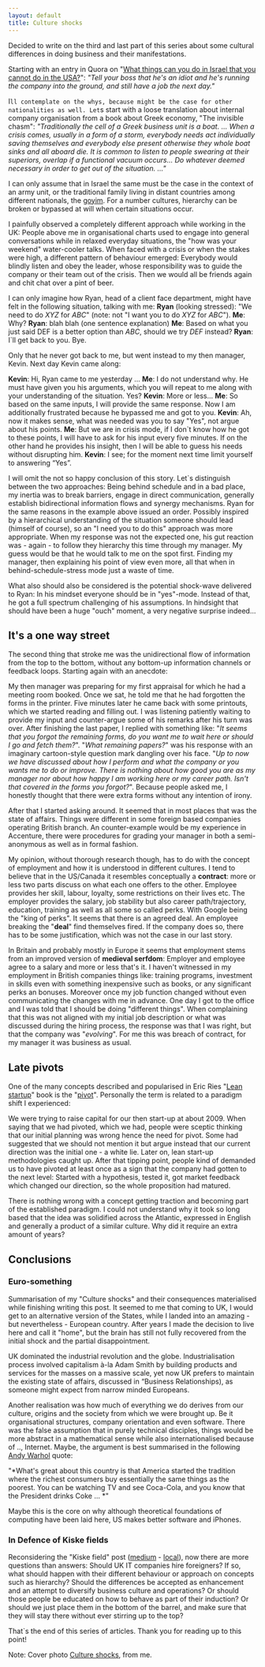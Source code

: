 ```yaml
---
layout: default
title: Culture shocks
---
```


Decided to write on the third and last part of this series about some cultural differences in doing business and their manifestations.

Starting with an entry in Quora on "[What things can you do in Israel that you cannot do in the USA?](http://www.quora.com/What-things-can-you-do-in-Israel-that-you-cannot-do-in-the-USA)": *"Tell your boss that he's an idiot and he's running the company into the ground, and still have a job the next day."*

I`ll contemplate on the whys, because might be the case for other nationalities as well. Let`s start with a loose translation about internal company organisation from a book about Greek economy, "The invisible chasm": *"Traditionally the cell of a Greek business unit is a boat. ... When a crisis comes, usually in a form of a storm, everybody needs act individually saving themselves and everybody else present otherwise they whole boat sinks and all aboard die. It is common to listen to people swearing at their superiors, overlap  if a functional vacuum occurs... Do whatever  deemed necessary in order to get out of the situation. ..."*

I can only assume that in Israel the same must be the case in the context of an army unit, or the traditional family living in distant countries among different nationals, the [goyim](http://en.wikipedia.org/wiki/Goy). For a number cultures, hierarchy can be broken or bypassed at will when certain situations occur.

I painfully observed a completely different approach while working in the UK: People above me in organisational charts used to engage into general conversations while in relaxed everyday situations, the "how was your weekend" water-cooler talks. When faced with a crisis or when the stakes were high, a different pattern of behaviour emerged: Everybody would blindly listen and obey the leader, whose responsibility was to guide the company or their team out of the crisis. Then we would all be friends again and chit chat over a pint of beer.
 
I can only imagine how Ryan, head of a client face department, might have felt in the following situation, talking with me:
**Ryan** (looking stressed): "We need to do *XYZ* for *ABC*" (note: not "I want you to do *XYZ* for *ABC*").
**Me**: Why?
**Ryan**: blah blah (one sentence explanation)
**Me**: Based on what you just said DEF is a better option than *ABC*, should we try *DEF* instead?
**Ryan**: I`ll get back to you. Bye.

Only that he never got back to me, but went instead to my then manager, Kevin. Next day Kevin came along:

**Kevin**: Hi, Ryan came to me yesterday ...
**Me**: I do not understand why. He must have given you his arguments, which you will repeat to me along with your understanding of the situation. Yes?
**Kevin**: More or less...
**Me**: So based on the same inputs, I will provide the same response. Now I am additionally frustrated because he bypassed me and got to you.
**Kevin**: Ah, now it makes sense, what was needed was you to say "Yes", not argue about his points.
**Me**: But we are in crisis mode, if I don`t know how he got to these points, I will have to ask for his input every five minutes. If on the other hand he provides his insight, then I will be able to guess his needs without disrupting him.
**Kevin**: I see; for the moment next time limit yourself to answering “Yes”.

I will omit the not so happy conclusion of this story. Let`s distinguish between the two approaches: Being behind schedule and in a bad place, my inertia was to break barriers, engage in direct communication, generally establish bidirectional information flows and synergy mechanisms. Ryan for the same reasons in the example above issued an order. Possibly inspired by a hierarchical understanding of the situation someone should lead (himself of course), so an "I need you to do this" approach was more appropriate. When my response was not the expected one, his gut reaction was - again - to follow they hierarchy this time through my manager. My guess would be that he would talk to me on the spot first. Finding my manager, then explaining his point of view even more, all that when in behind-schedule-stress mode just a waste of time.

What also should also be considered is the potential shock-wave delivered to Ryan: In his mindset everyone should be in "yes"-mode. Instead of that, he got a full spectrum challenging of his assumptions. In hindsight that should have been a huge "ouch" moment, a very negative surprise indeed...

## It's a one way street 

The second thing that stroke me was the unidirectional flow of information from the top to the bottom, without any bottom-up information channels or feedback loops. Starting again with an anecdote:

My then manager was preparing for my first appraisal for which he had a meeting room booked. Once we sat, he told me that he had forgotten the forms in the printer. Five minutes later he came back with some printouts, which we started reading and filling out. I was listening patiently waiting to provide my input and counter-argue some of his remarks after his turn was over. After finishing the last paper, I replied with something like: "*It seems that you forgot the remaining forms, do you want me to wait here or should I go and fetch them?*". "*What remaining papers?*" was his response with an imaginary cartoon-style question mark dangling over his face. "*Up to now we have discussed about how I perform and what the company or you wants me to do or improve. There is nothing about how good you are as my manager nor about how happy I am working here or my career path. Isn't that covered in the forms you forgot?*". Because people asked me, I honestly thought that there were extra forms without any intention of irony.

After that I started asking around. It seemed that in most places that was the state of affairs. Things were different in some foreign based companies operating British branch. An counter-example would be my experience in Accenture, there were procedures for grading your manager in both a semi-anonymous as well as in formal fashion.

My opinion, without thorough research though, has to do with the concept of employment and how it is understood in different cultures. I tend to believe that in the US/Canada it resembles conceptually a **contract**: more or less two parts discuss on what each one offers to the other. Employee provides her skill, labour, loyalty, some restrictions on their lives etc. The employer provides the salary, job stability but also career path/trajectory, education, training as well as all some so called perks. With Google being the "king of perks". It seems that there is an agreed deal. An employee breaking the "**deal**" find themselves fired. If the company does so, there has to be some justification, which was not the case in our last story.

In Britain and probably mostly in Europe it seems that employment stems from an improved version of **medieval serfdom**: Employer and employee agree to a salary and more or less that's it. I haven't witnessed in my employment in British companies things like: training programs, investment in skills even with something inexpensive such as books, or any significant perks an bonuses. Moreover once my job function changed without even communicating the changes with me in advance. One day I got to the office and I was told that I should be doing "different things". When complaining that this was not aligned with my initial job description or what was discussed during the hiring process, the response was that I was right, but that the company was "*evolving*". For me this was breach of contract, for my manager it was business as usual.

## Late pivots

One of the many concepts described and popularised in Eric Ries "[Lean startup](www.amazon.co.uk/Lean-Startup-Innovation-Successful-Businesses/dp/0670921602)" book is the "[pivot](http://en.wikipedia.org/wiki/Lean_startup#Pivot)". Personally the term is related to a paradigm shift I experienced:

We were trying to raise capital for our then start-up at about 2009. When saying that we had pivoted, which we had, people were sceptic thinking that our initial planning was wrong hence the need for pivot. Some had suggested that we should not mention it but argue instead that our current direction was the initial one - a white lie. Later on, lean start-up methodologies caught up. After that tipping point, people kind of demanded us to have pivoted at least once as a sign that the company had gotten to the next level: Started with a hypothesis, tested it, got market feedback which changed our direction, so the whole proposition had matured.

There is nothing wrong with a concept getting traction and becoming part of the established paradigm. I could not understand why it took so long based that the idea was solidified across the Atlantic, expressed in English and generally a product of a similar culture. Why did it require an extra amount of years?

## Conclusions 

### Euro-something

Summarisation of my "Culture shocks" and their consequences materialised while finishing writing this post. It seemed to me that coming to UK, I would get to an alternative version of the States, while I landed into an amazing - but nevertheless - European country. After years I made the decision to live here and call it "home", but the brain has still not fully recovered from the initial shock and the partial disappointment.

UK dominated the industrial revolution and the globe. Industrialisation process involved capitalism à-la Adam Smith by building products and services for the masses on a massive scale, yet now UK prefers to maintain the existing state of affairs, discussed in “Business Relationships), as someone might expect from narrow minded Europeans.

Another realisation was how much of everything we do derives from our culture, origins and the society from which we were brought up. Be it organisational structures, company orientation and even software. There was the false assumption that in purely technical disciples, things would be more abstract in a mathematical sense while also internationalised because of .., Internet. Maybe, the argument is best summarised in the following [Andy Warhol](http://en.wikiquote.org/wiki/Andy_Warhol) quote:

"*What's great about this country is that America started the tradition where the richest consumers buy essentially the same things as the poorest. You can be watching TV and see Coca-Cola, and you know that the President drinks Coke ... *"

Maybe this is the core on why although theoretical foundations of computing have been laid here, US makes better software and iPhones.

### In Defence of Kiske fields 

Reconsidering the "Kiske field" post ([medium](https://medium.com/@dimist/the-kiske-field-is-the-first-part-of-a-series-about-british-it-industry-instead-of-a-large-article-adc771399041) - [local](/2015/03/20/kiske_field.html 'The Kiske field')), now there are more questions than answers: Should UK IT companies hire foreigners? If so, what should happen with their different behaviour or approach on concepts such as hierarchy? Should the differences be accepted as enhancement and an attempt to diversify business culture and operations? Or should those people be educated on how to behave as part of their induction? Or should we just place them in the bottom of the barrel, and make sure that they will stay there without ever stirring up to the top?

That`s the end of this series of articles. Thank you for reading up to this point!

Note: Cover photo [Culture shocks]("/images/culture_shocks-plugs.jpg"), from me.
